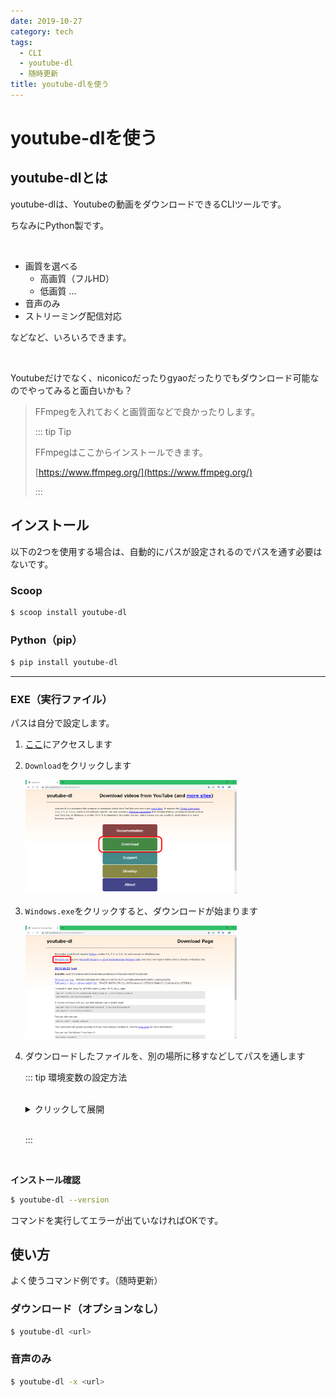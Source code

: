 ```yaml
---
date: 2019-10-27
category: tech
tags:
  - CLI
  - youtube-dl
  - 随時更新
title: youtube-dlを使う
---
```


# youtube-dlを使う

## youtube-dlとは

youtube-dlは、Youtubeの動画をダウンロードできるCLIツールです。

ちなみにPython製です。

<br>

+ 画質を選べる
  + 高画質（フルHD）
  + 低画質 ...
+ 音声のみ
+ ストリーミング配信対応

などなど、いろいろできます。

<br>

Youtubeだけでなく、niconicoだったりgyaoだったりでもダウンロード可能なのでやってみると面白いかも？

> FFmpegを入れておくと画質面などで良かったりします。
>
> ::: tip Tip
>
> FFmpegはここからインストールできます。
>
> [https://www.ffmpeg.org/](https://www.ffmpeg.org/)
>
> :::

## インストール

以下の2つを使用する場合は、自動的にパスが設定されるのでパスを通す必要はないです。

### Scoop

```sh
$ scoop install youtube-dl
```

### Python（pip）

```sh
$ pip install youtube-dl
```

---

### EXE（実行ファイル）

パスは自分で設定します。

1. [ここ](https://ytdl-org.github.io/youtube-dl/index.html)にアクセスします

2. `Download`をクリックします

   <img src="../.vuepress/public/assets/20191024.png" alt="2019-10-24" style="zoom: 33%;" />

3. `Windows.exe`をクリックすると、ダウンロードが始まります

   <img src="../.vuepress/public/assets/20191024-2.png" alt="2019-10-24_2" style="zoom: 33%;" />

4. ダウンロードしたファイルを、別の場所に移すなどしてパスを通します

   ::: tip 環境変数の設定方法

   <br>

   <details><summary>クリックして展開</summary>

   <dir>

   1. スタートメニュー（Windowsキー）で`env`と入力し、**システム環境変数の編集**をクリックします

      <img src="../.vuepress/public/assets/20191027.png" alt="image-20191027014706886" style="zoom:50%;" />

   2. `環境変数（N）`をクリックします

   3. **ユーザー環境変数**の中から`Path`をクリックして、`編集`を選択します

   4. `新規`をクリックし、`.exe`を置いたディレクトリのパスを指定します

   5. `OK`をクリックして適用します

   </dir></details>

   <br>

   :::

<br>

**インストール確認**

```sh
$ youtube-dl --version
```

コマンドを実行してエラーが出ていなければOKです。

## 使い方

よく使うコマンド例です。（随時更新）

### ダウンロード（オプションなし）

```sh
$ youtube-dl <url>
```

### 音声のみ

```sh
$ youtube-dl -x <url>
```
